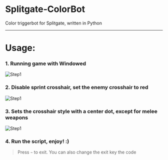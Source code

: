 # Splitgate-ColorBot
Color triggerbot for Splitgate, written in Python
***
# Usage:
### 1. Running game with **Windowed**
<img src="https://github.com/CowNowK/Splitgate-ColorBot/assets/133740174/f9a86cde-a455-4d89-b00d-529eb22fffce" alt="Step1">

### 2. Disable sprint crosshair, set the enemy crosshair to **red**
<img src="https://github.com/CowNowK/Splitgate-ColorBot/assets/133740174/8fb298ea-b3fe-4b6a-99c4-384a304478a5" alt="Step1">

### 3. Sets the crosshair style with a center dot, except for melee weapons
<img src="https://github.com/CowNowK/Splitgate-ColorBot/assets/133740174/883087cc-fa09-4c57-9340-34d1b9f77407" alt="Step1">

### 4. Run the script, enjoy! :)
> Press `~` to exit. You can also change the exit key the code
